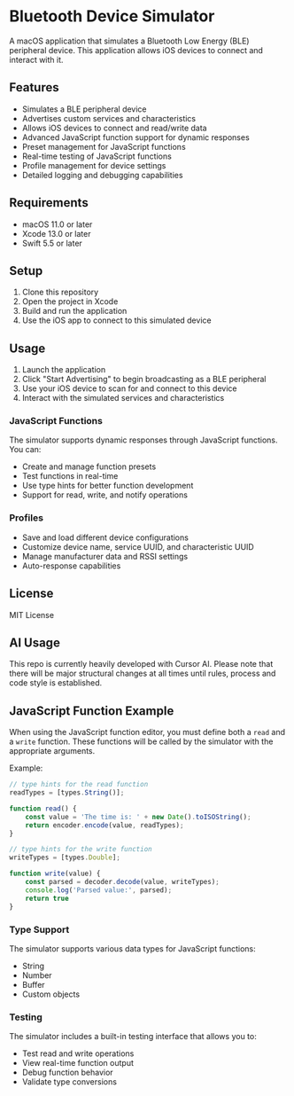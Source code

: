 # Bluetooth Device Simulator

A macOS application that simulates a Bluetooth Low Energy (BLE) peripheral device. This application allows iOS devices to connect and interact with it.

## Features

- Simulates a BLE peripheral device
- Advertises custom services and characteristics
- Allows iOS devices to connect and read/write data
- Advanced JavaScript function support for dynamic responses
- Preset management for JavaScript functions
- Real-time testing of JavaScript functions
- Profile management for device settings
- Detailed logging and debugging capabilities

## Requirements

- macOS 11.0 or later
- Xcode 13.0 or later
- Swift 5.5 or later

## Setup

1. Clone this repository
2. Open the project in Xcode
3. Build and run the application
4. Use the iOS app to connect to this simulated device

## Usage

1. Launch the application
2. Click "Start Advertising" to begin broadcasting as a BLE peripheral
3. Use your iOS device to scan for and connect to this device
4. Interact with the simulated services and characteristics

### JavaScript Functions

The simulator supports dynamic responses through JavaScript functions. You can:
- Create and manage function presets
- Test functions in real-time
- Use type hints for better function development
- Support for read, write, and notify operations

### Profiles

- Save and load different device configurations
- Customize device name, service UUID, and characteristic UUID
- Manage manufacturer data and RSSI settings
- Auto-response capabilities

## License

MIT License 

## AI Usage
This repo is currently heavily developed with Cursor AI. Please note that there will be major structural changes at all times until rules, process and code style is established.

## JavaScript Function Example

When using the JavaScript function editor, you must define both a `read` and a `write` function. These functions will be called by the simulator with the appropriate arguments.

Example:

```javascript
// type hints for the read function
readTypes = [types.String()];

function read() {
    const value = 'The time is: ' + new Date().toISOString();
    return encoder.encode(value, readTypes);
}

// type hints for the write function
writeTypes = [types.Double];

function write(value) {
    const parsed = decoder.decode(value, writeTypes);
    console.log('Parsed value:', parsed);
    return true
}
```

### Type Support

The simulator supports various data types for JavaScript functions:
- String
- Number
- Buffer
- Custom objects

### Testing

The simulator includes a built-in testing interface that allows you to:
- Test read and write operations
- View real-time function output
- Debug function behavior
- Validate type conversions